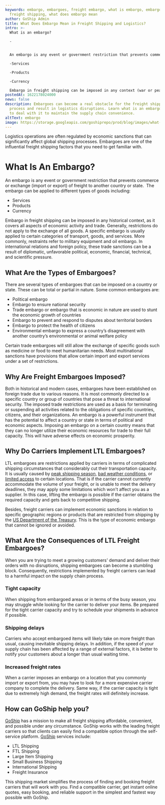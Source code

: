 ```yaml
---
keywords: embargo, embargoes, freight embargo, what is embargo, embargo in
  freight shipping, what does embargo mean
author: GoShip Admin
title: What Does Embargo Mean in Freight Shipping and Logistics?
intro: >-
  What is an embargo? 

  -


  An embargo is any event or government restriction that prevents commerce or exchange (import or export) of freight to another country or state.  Embargo can be applied to goods including: 

  -Services 

  -Products 

  -Currency 

  Embargo in freight shipping can be imposed in any context (war or peace), as it covers all aspects of economic activity and trade. Generally, embargoes do not apply to the exchange of all goods. A specific embargo is usually applied to certain categories of transpor
postedAt: 1622178024000
news: false
description: Embargoes can become a real obstacle for the freight shipping
  process and result in logistics disruptions. Learn what is an embargo and how
  to deal with it to maintain the supply chain convenience.
altText: embargo
image: https://storage.googleapis.com/goshiprepo/prod/blog/images/what-is-an-embargo-in-freight-shipping.jpg
---
```

Logistics operations are often regulated by economic sanctions that can significantly affect global shipping processes. Embargoes are one of the influential freight shipping factors that you need to get familiar with.

# What Is An Embargo?

An embargo is any event or government restriction that prevents commerce or exchange (import or export) of freight to another country or state.  The embargo can be applied to different types of goods including:

* Services
* Products
* Currency

Embargo in freight shipping can be imposed in any historical context, as it covers all aspects of economic activity and trade. Generally, restrictions do not apply to the exchange of all goods. A specific embargo is usually applied to certain categories of transport, goods, and services. More commonly, restraints refer to military equipment and oil embargo. In international relations and foreign policy, these trade sanctions can be a result of diplomatic, unfavorable political, economic, financial, technical, and scientific pressure.

## What Are the Types of Embargoes? 

There are several types of embargoes that can be imposed on a country or state. These can be total or partial in nature. Some common embargoes are:

* Political embargo 
* Embargo to ensure national security
* Trade embargo or embargo that is economic in nature are used to stunt the economic growth of countries
* Embargo to prevent and respond to disputes about territorial borders
* Embargo to protect the health of citizens
* Environmental embargo to express a country’s disagreement with another country’s environmental or animal welfare policy

Certain trade embargoes will still allow the exchange of specific goods such as medicine or food to meet humanitarian needs. Most multinational sanctions have provisions that allow certain import and export services under a set of restrictions.

## Why Are Freight Embargoes Imposed? 

Both in historical and modern cases, embargoes have been established on foreign trade due to various reasons. It is most commonly directed to a specific country or group of countries that pose a threat to international security. The imposed trade restrictions are used as a basis for terminating or suspending all activities related to the obligations of specific countries, citizens, and their organizations. An embargo is a powerful instrument that has the potential to affect a country or state in terms of political and economic aspects. Imposing an embargo on a certain country means that they can no longer utilize their economic resources for trade to their full capacity. This will have adverse effects on economic prosperity.

## Why Do Carriers Implement LTL Embargoes?

LTL embargoes are restrictions applied by carriers in terms of complicated shipping circumstances that considerably cut their transportation capacity. It is usually caused by [peak shipping season](https://www.goship.com/posts/preparing-your-small-business-for-peak-shipping-season), [bad weather conditions](https://www.goship.com/posts/winter-shipping-tips-stay-ahead-storm), or [limited access](https://www.goship.com/posts/limited-access-shipping-location) to certain locations. That is if the carrier cannot currently accommodate the volume of your freight, or is unable to meet the delivery deadlines, they may apply some limitations which won't affect you as a supplier. In this case, lifting the embargo is possible if the carrier obtains the required capacity and gets back to competitive shipping.

Besides, freight carriers can implement economic sanctions in relation to specific geographic regions or products that are restricted from shipping by the [US Department of the Treasury](https://home.treasury.gov/policy-issues/financial-sanctions/sanctions-programs-and-country-information). This is the type of economic embargo that cannot be ignored or avoided.

## What Are the Consequences of LTL Freight Embargoes?

When you are trying to meet a growing customers' demand and deliver their orders with no disruptions, shipping embargoes can become a stumbling block. Consequently, restrictions implemented by freight carriers can lead to a harmful impact on the supply chain process.

### Tight capacity

When shipping from embargoed areas or in terms of the busy season, you may struggle while looking for the carrier to deliver your items. Be prepared for the tight carrier capacity and try to schedule your shipments in advance if possible.

### Shipping delays

Carriers who accept embargoed items will likely take on more freight than usual, causing inevitable shipping delays. In addition, if the speed of your supply chain has been affected by a range of external factors, it is better to notify your customers about a longer than usual waiting time.

### Increased freight rates

When a carrier imposes an embargo on a location that you commonly import or export from, you may have to look for a more expensive carrier company to complete the delivery. Same way, if the carrier capacity is tight due to extremely high demand, the freight rates will definitely increase.

## How can GoShip help you?

[GoShip](https://www.goship.com/) has a mission to make all freight shipping affordable, convenient, and possible under any circumstance. GoShip works with the leading freight carriers so that clients can easily find a compatible option through the self-service platform. [GoShip](https://www.goship.com/) services include:

* LTL Shipping
* FTL Shipping
* Large Item Shipping
* Small Business Shipping
* International Shipping
* Freight Insurance

This shipping market simplifies the process of finding and booking freight carriers that will work with you. Find a compatible carrier, get instant online quotes, easy booking, and reliable support in the simplest and fastest way possible with GoShip.